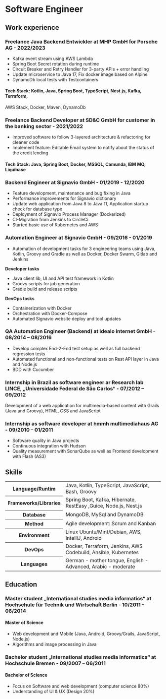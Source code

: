 # Software Engineer

## Work experience

### Freelance Java Backend Entwickler at MHP GmbH for Porsche AG - 2022/2023
- Kafka event stream using AWS Lambda
- Spring Boot Secret rotation during runtime
- Circuit Breaker and Retry Handler for 3-party APIs + error handling
- Update microservice to Java 17, Fix docker image based on Alpine
- DynamoDb local tests with Testcontainers

#### Tech Stack: Kotlin, Java, Spring Boot, TypeScript, Nest.js, Kafka, Terraform,
AWS Stack, Docker, Maven, DynamoDb

### Freelance Backend Developer at SD&C GmbH for customer in the banking sector - 2021/2022
- Improved software to follow 3-layered architecture & refactoring for cleaner code
- Implement feature: Editable Email system to notify about the status of the credit lending

#### Tech Stack: Java, Spring Boot, Docker, MSSQL, Camunda, IBM MQ, Liquibase

### Backend Engineer at Signavio GmbH - 01/2019 - 12/2020

- Feature development, maintenance and bug fixing in Java
- Performance improvements for Signavio dictionary
- Update web application from Java 8 to Java 11, Application startup check for database type
- Deployment of Signavio Process Manager (Dockerized)
- CI-Migration from Jenkins to CircleCi 
- Started basic use of Kubernetes and AWS

### Automation Engineer at Signavio GmbH - 09/2016 - 01/2019

- Automation of development tasks for 3 engineering teams using Java, Kotlin, Groovy and Gradle as well as Docker, Docker
  Swarm, Gitlab and Jenkins

**Developer tasks**
- Java client lib, UI and API test framework in Kotlin
- Groovy scripts for job generation
- Gradle build and release scripts

**DevOps tasks**
- Containerization with Docker
- Orchestration with Docker-Compose
- Automated Signavio website deploy and tool updates


### QA Automation Engineer (Backend) at idealo internet GmbH - 08/2014 – 08/2016
- Develop complex End-2-End test setup as well as full backend regression tests
- Automated functional and non-functional tests on Rest API layer in Java and Node.js 
- BDD with Cucumber

### Internship in Brazil as software engineer ar Research lab LINCE, „Universidade Federal de São Carlos“ - 07/2012 – 09/2012
Development of a web application for multimedia-based content with Grails (Java and Groovy), HTML, CSS and JavaScript

### Internship as software developer at hmmh multimediahaus AG - 09/2010 – 01/2011
 - Software quality in Java projects
 - Continuous integration with Hudson
 - Quality measurement with SonarQube as well as Frontend development with Flash (AS3)


## Skills

<table>
  <tr>
    <th>Language/Runtim</th>
    <td>Java, Kotlin, TypeScript, JavaScript, Bash, Groovy</td>
  </tr>
  <tr>
    <th>Frameworks/Libraries</th>
    <td>Spring Boot, Kafka, Hibernate, RestEasy ,Guice, Node.js, Nest.js</td>
  </tr>
  <tr>
    <th>Database</th>
    <td>MongoDB, MySql and DynamoDB </td>
  </tr>
  <tr>
    <th>Method</th>
    <td>Agile development: Scrum and Kanban</td>
  </tr>
  <tr>
    <th>Environment</th>
    <td>Linux Ubuntu/Mint/Debian, AWS, IntelliJ, Android</td>
  </tr>
  <tr>
    <th>DevOps</th>
    <td>Docker, Terraform, Jenkins, AWS Codebuild, Ansible, Kubernetes </td>
  </tr>
  <tr>
    <th>Languages</th>
    <td>German - mother tongue, English - Advanced, Arabic - moderate</td>
  </tr>
</table>


## Education

### Master student „International studies media informatics“ at Hochschule für Technik und Wirtschaft Berlin - 10/2011 - 06/2014
#### Master of Science
- Web development and Mobile (Java, Android, Groovy/Grails, JavaScript, Node.js)
- Algorithms and image processing in Java

### Bachelor student „International studies media informatics“ at Hochschule Bremen - 09/2007 – 06/2011
#### Bachelor of Science
- Focus on Software and web development (computer science 80%)
- Understanding of UI & UX (Design 20%)

